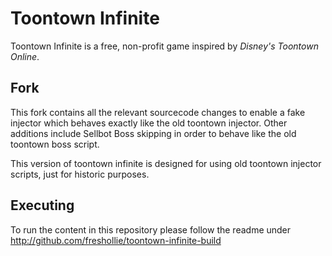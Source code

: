 Toontown Infinite
=================
Toontown Infinite is a free, non-profit game inspired by _Disney's Toontown Online_.

## Fork
This fork contains all the relevant sourcecode changes to enable a fake injector which behaves exactly like the old toontown injector. Other additions include Sellbot Boss skipping in order to behave like the old toontown boss script.

This version of toontown infinite is designed for using old toontown injector scripts, just for historic purposes.

## Executing

To run the content in this repository please follow the readme under http://github.com/freshollie/toontown-infinite-build